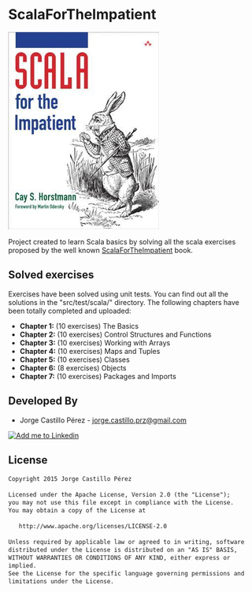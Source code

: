ScalaForTheImpatient
====================

![Scala book](https://raw.githubusercontent.com/JorgeCastilloPrz/ScalaForTheImpatient/develop/art/scalabook.jpg)

Project created to learn Scala basics by solving all the scala exercises proposed by the well known [ScalaForTheImpatient](http://www.horstmann.com/scala/index.html) book.

Solved exercises
----------------
Exercises have been solved using unit tests. You can find out all the solutions in the "src/test/scala/" directory.
The following chapters have been totally completed and uploaded:

* **Chapter 1:** (10 exercises) The Basics
* **Chapter 2:** (10 exercises) Control Structures and Functions
* **Chapter 3:** (10 exercises) Working with Arrays
* **Chapter 4:** (10 exercises) Maps and Tuples
* **Chapter 5:** (10 exercises) Classes
* **Chapter 6:** (8 exercises) Objects
* **Chapter 7:** (10 exercises) Packages and Imports

Developed By
------------
* Jorge Castillo Pérez - <jorge.castillo.prz@gmail.com>

<a href="https://www.linkedin.com/in/jorgecastilloprz">
  <img alt="Add me to Linkedin" src="https://github.com/JorgeCastilloPrz/EasyMVP/blob/master/art/linkedin.png" />
</a>

License
-------

    Copyright 2015 Jorge Castillo Pérez

    Licensed under the Apache License, Version 2.0 (the "License");
    you may not use this file except in compliance with the License.
    You may obtain a copy of the License at

       http://www.apache.org/licenses/LICENSE-2.0

    Unless required by applicable law or agreed to in writing, software
    distributed under the License is distributed on an "AS IS" BASIS,
    WITHOUT WARRANTIES OR CONDITIONS OF ANY KIND, either express or implied.
    See the License for the specific language governing permissions and
    limitations under the License.